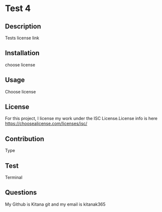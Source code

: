 # Test 4
## Description
Tests license link
## Installation
choose license
## Usage
Choose license
## License
For this project, I license my work under the ISC License.License info is here https://choosealicense.com/licenses/isc/
## Contribution
Type
## Test
Terminal
## Questions
My Github is Kitana git and my email is kitanak365
